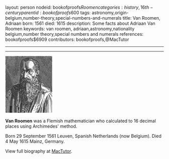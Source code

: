 layout: person
nodeid: bookofproofs$Roomen
categories: history,16th-century
parentid: bookofproofs$600
tags: astronomy,origin-belgium,number-theory,special-numbers-and-numerals
title: Van Roomen, Adriaan
born: 1561
died: 1615
description: Some facts about Adriaan Van Roomen
keywords: van roomen, adriaan,astronomy,nationality belgium,number theory,special numbers and numerals
references: bookofproofs$6909
contributors: bookofproofs,@MacTutor

---


---

![Roomen.jpg](https://github.com/bookofproofs/bookofproofs.github.io/blob/main/_sources/_assets/images/portraits/Roomen.jpg?raw=true)

**Van Roomen** was a Flemish mathematician who calculated to 16 decimal places using Archimedes' method.

Born 29 September 1561 Leuven, Spanish Netherlands (now Belgium). Died 4 May 1615 Mainz, Germany.


View full biography at [MacTutor](https://mathshistory.st-andrews.ac.uk/Biographies/Roomen/).